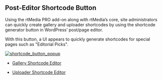 ##  Post-Editor Shortcode Button


Using the rtMedia PRO add-on along with rtMedia’s core, site administrators can quickly create gallery and uploader shortcodes by using the shortcode generator button in WordPress’ post/page editor.

With this button, a UI appears to quickly generate shortcodes for special pages such as "Editorial Picks".

[![shortcode_button_popup](https://cloud.githubusercontent.com/assets/7771963/7117779/ad0b0034-e218-11e4-9d01-f706f49ee652.png)](https://cloud.githubusercontent.com/assets/7771963/7117779/ad0b0034-e218-11e4-9d01-f706f49ee652.png)

* [Gallery Shortcode Editor](./gallery-editor.md)

* [Uploader Shortcode Editor](./uploader-editor.md)
